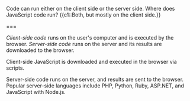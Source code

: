 Code can run either on the client side or the server side.
Where does JavaScript code run? {{c1::Both, but mostly on the client side.}}

===

*Client-side code* runs on the user's computer and is executed by the browser.
*Server-side code* runs on the server and its results are downloaded to the browser.

Client-side JavaScript is downloaded and executed in the browser via scripts.

Server-side code runs on the server, and results are sent to the browser.
Popular server-side languages include PHP, Python, Ruby, ASP.NET, and JavaScript with Node.js.
